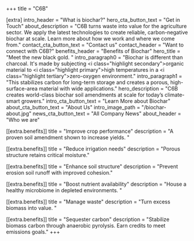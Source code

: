 +++
title = "C6B"

[extra]
intro_header = "What is biochar?"
hero_cta_button_text = "Get in Touch"
about_description = "C6B turns waste into value for the agriculture sector. We apply the latest technologies to create reliable, carbon-negative biochar at scale. Learn more about how we work and where we come from."
contact_cta_button_text = "Contact us"
contact_header = "Want to connect with C6B?"
benefits_header = "Benefits of Biochar"
hero_title = "Meet the new black gold. "
intro_paragraph0 = "Biochar is different than charcoal. It's made by subjecting <i class=\"highlight secondary\">organic material</i> to <i class=\"highlight primary\">high temperatures</i> in a <i class=\"highlight tertiary\">zero-oxygen environment</i>."
intro_paragraph1 = "This stabilizes carbon for long-term storage and creates a porous, high-surface-area material with wide applications."
hero_description = "C6B creates world-class biochar soil amendments at scale for today’s climate-smart growers."
intro_cta_button_text = "Learn More about Biochar"
about_cta_button_text = "About Us"
intro_image_path = "/biochar-about.jpg"
news_cta_button_text = "All Company News"
about_header = "Who we are"

[[extra.benefits]]
title = "Improve crop performance"
description = "A proven soil amendment shown to increase yields. "

[[extra.benefits]]
title = "Reduce irrigation needs"
description = "Porous structure retains critical moisture."

[[extra.benefits]]
title = "Enhance soil structure"
description = "Prevent erosion soil runoff with improved cohesion."

[[extra.benefits]]
title = "Boost nutrient availability"
description = "House a healthy microbiome in depleted environments. "

[[extra.benefits]]
title = "Manage waste"
description = "Turn excess biomass into value. "

[[extra.benefits]]
title = "Sequester carbon"
description = "Stabilize biomass carbon through anaerobic pyrolysis. Earn credits to meet emissions goals."
+++
